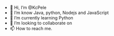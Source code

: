 - 👋 Hi, I’m @KcPele
- 👀 I’m know Java, python, Nodejs and JavaScript
- 🌱 I’m currently learning Python
- 💞️ I’m looking to collaborate on 
- 📫 How to reach me. 

<!---
KcPele/KcPele is a ✨ special ✨ repository because its `README.md` (this file) appears on your GitHub profile.
You can click the Preview link to take a look at your changes.
--->
